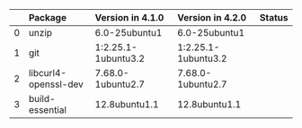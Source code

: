 <!-- markdown-link-check-disable -->

|    | Package              | Version in 4.1.0    | Version in 4.2.0    | Status   |
|---:|:---------------------|:--------------------|:--------------------|:---------|
|  0 | unzip                | 6.0-25ubuntu1       | 6.0-25ubuntu1       |          |
|  1 | git                  | 1:2.25.1-1ubuntu3.2 | 1:2.25.1-1ubuntu3.2 |          |
|  2 | libcurl4-openssl-dev | 7.68.0-1ubuntu2.7   | 7.68.0-1ubuntu2.7   |          |
|  3 | build-essential      | 12.8ubuntu1.1       | 12.8ubuntu1.1       |          |